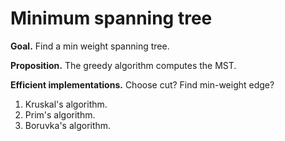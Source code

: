 # Minimum spanning tree

**Goal.** Find a min weight spanning tree.

**Proposition.** The greedy algorithm computes the MST.

**Efficient implementations.** Choose cut? Find min-weight edge?
1. Kruskal's algorithm.
2. Prim's algorithm.
3. Boruvka's algorithm.
